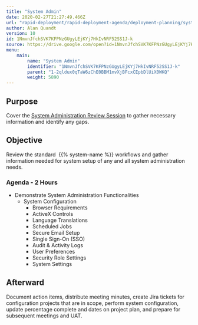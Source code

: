```yaml
---
title: "System Admin"
date: 2020-02-27T21:27:49.466Z
url: "rapid-deployment/rapid-deployment-agenda/deployment-planning/system-admin.html"
author: Alan Quandt
version: 10
id: 1NmvnJfchSVK7KFPNzGUgyLEjKYj7HkIvNRF52SS1J-k
source: https://drive.google.com/open?id=1NmvnJfchSVK7KFPNzGUgyLEjKYj7HkIvNRF52SS1J-k
menu:
    main:
        name: "System Admin"
        identifier: "1NmvnJfchSVK7KFPNzGUgyLEjKYj7HkIvNRF52SS1J-k"
        parent: "1-2qldux0qTaW6zChE0BBM1mvXjBFcxCEpbDlUiX0WKQ"
        weight: 5890
---
```

## Purpose

Cover the [System Administration Review Session](../../review-sessions/review-session-system-administration.html) to gather necessary information and identify any gaps.

## Objective

Review the standard  {{% system-name %}} workflows and gather information needed for system setup of any and all system administration needs.

### Agenda - 2 Hours

* Demonstrate System Administration Functionalities
    * System Configuration
        * Browser Requirements
        * ActiveX Controls
        * Language Translations
        * Scheduled Jobs
        * Secure Email Setup
        * Single Sign-On (SSO)
        * Audit & Activity Logs
        * User Preferences
        * Security Role Settings
        * System Settings

## Afterward

Document action items, distribute meeting minutes, create Jira tickets for configuration projects that are in scope, perform system configuration, update percentage complete and dates on project plan, and prepare for subsequent meetings and UAT.

